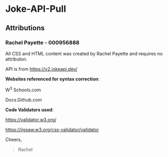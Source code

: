 # Joke-API-Pull
## Attributions
### Rachel Payette - 000956888

All CSS and HTML content was created by Rachel Payette and requires no attributon. 

API is from https://v2.jokeapi.dev/


**Websites referenced for syntax correction**:

W<sup>3</sup> Schools.com

Docs.Github.com

**Code Validators used**:

https://validator.w3.org/

https://jigsaw.w3.org/css-validator/validator

Cheers, 
> Rachel 
